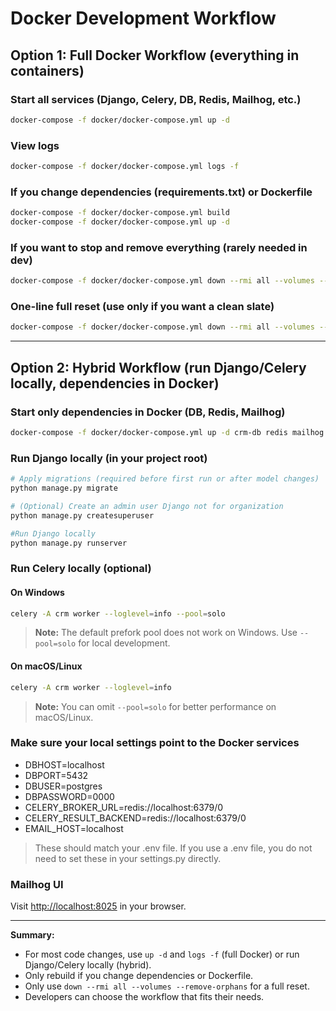 # Docker Development Workflow

## Option 1: Full Docker Workflow (everything in containers)

### Start all services (Django, Celery, DB, Redis, Mailhog, etc.)

```bash
docker-compose -f docker/docker-compose.yml up -d
```

### View logs

```bash
docker-compose -f docker/docker-compose.yml logs -f
```

### If you change dependencies (requirements.txt) or Dockerfile

```bash
docker-compose -f docker/docker-compose.yml build
docker-compose -f docker/docker-compose.yml up -d
```

### If you want to stop and remove everything (rarely needed in dev)

```bash
docker-compose -f docker/docker-compose.yml down --rmi all --volumes --remove-orphans
```

### One-line full reset (use only if you want a clean slate)

```bash
docker-compose -f docker/docker-compose.yml down --rmi all --volumes --remove-orphans && docker-compose -f docker/docker-compose.yml build && docker-compose -f docker/docker-compose.yml up -d && docker-compose -f docker/docker-compose.yml logs -f
```

---

## Option 2: Hybrid Workflow (run Django/Celery locally, dependencies in Docker)

### Start only dependencies in Docker (DB, Redis, Mailhog)

```bash
docker-compose -f docker/docker-compose.yml up -d crm-db redis mailhog
```

### Run Django locally (in your project root)

```bash
# Apply migrations (required before first run or after model changes)
python manage.py migrate  

# (Optional) Create an admin user Django not for organization
python manage.py createsuperuser  

#Run Django locally
python manage.py runserver
```

### Run Celery locally (optional)

#### On Windows

```bash
celery -A crm worker --loglevel=info --pool=solo
```

> **Note:** The default prefork pool does not work on Windows. Use `--pool=solo` for local development.

#### On macOS/Linux

```bash
celery -A crm worker --loglevel=info
```

> **Note:** You can omit `--pool=solo` for better performance on macOS/Linux.

### Make sure your local settings point to the Docker services

- DBHOST=localhost
- DBPORT=5432
- DBUSER=postgres
- DBPASSWORD=0000
- CELERY_BROKER_URL=redis://localhost:6379/0
- CELERY_RESULT_BACKEND=redis://localhost:6379/0
- EMAIL_HOST=localhost

> These should match your .env file. If you use a .env file, you do not need to set these in your settings.py directly.

### Mailhog UI

Visit [http://localhost:8025](http://localhost:8025) in your browser.

---

**Summary:**

- For most code changes, use `up -d` and `logs -f` (full Docker) or run Django/Celery locally (hybrid).
- Only rebuild if you change dependencies or Dockerfile.
- Only use `down --rmi all --volumes --remove-orphans` for a full reset.
- Developers can choose the workflow that fits their needs.
